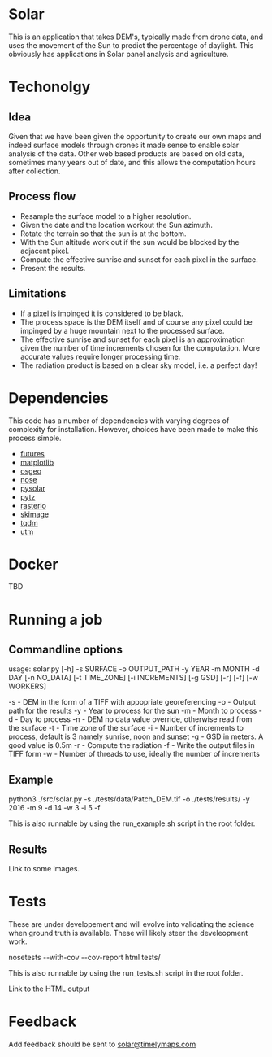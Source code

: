 # Solar
This is an application that takes DEM's, typically made from drone data, and uses the movement of the Sun to predict the percentage of daylight. This obviously has applications in Solar panel analysis and agriculture.

# Techonolgy
## Idea
Given that we have been given the opportunity to create our own maps and indeed surface models through drones it made sense to enable solar analysis of the data. Other web based products are based on old data, sometimes many years out of date, and this allows the computation hours after collection.

## Process flow
* Resample the surface model to a higher resolution.
* Given the date and the location workout the Sun azimuth.
* Rotate the terrain so that the sun is at the bottom.
* With the Sun altitude work out if the sun would be blocked by the adjacent pixel.
* Compute the effective sunrise and sunset for each pixel in the surface.
* Present the results.

## Limitations
* If a pixel is impinged it is considered to be black.
* The process space is the DEM itself and of course any pixel could be impinged by a huge mountain next to the processed surface.
* The effective sunrise and sunset for each pixel is an approximation given the number of time increments chosen for the computation. More accurate values require longer processing time.
* The radiation product is based on a clear sky model, i.e. a perfect day!

# Dependencies
This code has a number of dependencies with varying degrees of complexity for installation. However, choices have been made to make this process simple.

* [futures](https://pypi.python.org/pypi/futures)
* [matplotlib](https://matplotlib.org/)
* [osgeo](https://pypi.python.org/pypi/GDAL)
* [nose](http://nose.readthedocs.io/en/latest/)
* [pysolar](https://pypi.python.org/pypi/Pysolar)
* [pytz](https://pypi.python.org/pypi/pytz)
* [rasterio](https://github.com/mapbox/rasterio)
* [skimage](http://scikit-image.org/)
* [tqdm](https://pypi.python.org/pypi/tqdm)
* [utm](https://pypi.python.org/pypi/utm)

# Docker
TBD

# Running a job
## Commandline options
usage: solar.py [-h] -s SURFACE -o OUTPUT_PATH -y YEAR -m MONTH -d DAY
                [-n NO_DATA] [-t TIME_ZONE] [-i INCREMENTS] [-g GSD] [-r] [-f]
                [-w WORKERS]

-s - DEM in the form of a TIFF with appopriate georeferencing
-o - Output path for the results
-y - Year to process for the sun
-m - Month to process
-d - Day to process
-n - DEM no data value override, otherwise read from the surface
-t - Time zone of the surface
-i - Number of increments to process, default is 3 namely sunrise, noon and sunset
-g - GSD in meters. A good value is 0.5m
-r - Compute the radiation
-f - Write the output files in TIFF form
-w - Number of threads to use, ideally the number of increments

## Example
python3 ./src/solar.py -s ./tests/data/Patch_DEM.tif -o ./tests/results/ -y 2016 -m 9 -d 14 -w 3 -i 5 -f

This is also runnable by using the run_example.sh script in the root folder.

## Results

Link to some images.

# Tests
These are under developement and will evolve into validating the science when ground truth is available. These will likely steer the develeopment work.

nosetests --with-cov --cov-report html  tests/

This is also runnable by using the run_tests.sh script in the root folder.

Link to the HTML output

# Feedback

Add feedback should be sent to solar@timelymaps.com
